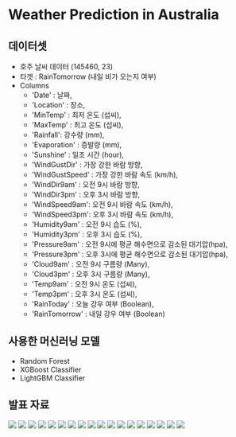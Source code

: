 # Weather Prediction in Australia
## 데이터셋
- 호주 날씨 데이터 (145460, 23)
- 타겟 : RainTomorrow (내일 비가 오는지 여부)
- Columns
  - 'Date' : 날짜,
  - 'Location' : 장소,
  - 'MinTemp' : 최저 온도 (섭씨),
  - 'MaxTemp' : 최고 온도 (섭씨),
  - 'Rainfall': 강수량 (mm),
  - 'Evaporation' : 증발량 (mm),
  - 'Sunshine' : 일조 시간 (hour),
  - 'WindGustDir' : 가장 강한 바람 방향,
  - 'WindGustSpeed' : 가장 강한 바람 속도 (km/h),
  - 'WindDir9am' : 오전 9시 바람 방향,
  - 'WindDir3pm' : 오후 3시 바람 방향,
  - 'WindSpeed9am': 오전 9시 바람 속도 (km/h),
  - 'WindSpeed3pm': 오후 3시 바람 속도 (km/h),
  - 'Humidity9am' : 오전 9시 습도 (%),
  - 'Humidity3pm' : 오후 3시 습도 (%),
  - 'Pressure9am' : 오전 9시에 평균 해수면으로 감소된 대기압(hpa),
  - 'Pressure3pm' : 오후 3시에 평균 해수면으로 감소된 대기압(hpa),
  - 'Cloud9am' : 오전 9시 구름량 (Many),
  - 'Cloud3pm' : 오후 3시 구름량 (Many),
  - 'Temp9am' : 오전 9시 온도 (섭씨),
  - 'Temp3pm' : 오후 3시 온도 (섭씨),
  - 'RainToday' : 오늘 강우 여부 (Boolean),
  - 'RainTomorrow' : 내일 강우 여부 (Boolean)

## 사용한 머신러닝 모델
- Random Forest
- XGBoost Classifier
- LightGBM Classifier

## 발표 자료
![](https://github.com/DAWUNHAN/Weather-Predict/blob/master/img/01.jpg?raw=true)
![](https://github.com/DAWUNHAN/Weather-Predict/blob/master/img/02.jpg?raw=true)
![](https://github.com/DAWUNHAN/Weather-Predict/blob/master/img/03.jpg?raw=true)
![](https://github.com/DAWUNHAN/Weather-Predict/blob/master/img/04.jpg?raw=true)
![](https://github.com/DAWUNHAN/Weather-Predict/blob/master/img/05.jpg?raw=true)
![](https://github.com/DAWUNHAN/Weather-Predict/blob/master/img/06.jpg?raw=true)
![](https://github.com/DAWUNHAN/Weather-Predict/blob/master/img/07.jpg?raw=true)
![](https://github.com/DAWUNHAN/Weather-Predict/blob/master/img/08.jpg?raw=true)
![](https://github.com/DAWUNHAN/Weather-Predict/blob/master/img/09.jpg?raw=true)
![](https://github.com/DAWUNHAN/Weather-Predict/blob/master/img/10.jpg?raw=true)
![](https://github.com/DAWUNHAN/Weather-Predict/blob/master/img/11.jpg?raw=true)
![](https://github.com/DAWUNHAN/Weather-Predict/blob/master/img/12.jpg?raw=true)
![](https://github.com/DAWUNHAN/Weather-Predict/blob/master/img/13.jpg?raw=true)
![](https://github.com/DAWUNHAN/Weather-Predict/blob/master/img/14.jpg?raw=true)
![](https://github.com/DAWUNHAN/Weather-Predict/blob/master/img/15.jpg?raw=true)
![](https://github.com/DAWUNHAN/Weather-Predict/blob/master/img/16.jpg?raw=true)
![](https://github.com/DAWUNHAN/Weather-Predict/blob/master/img/17.jpg?raw=true)
![](https://github.com/DAWUNHAN/Weather-Predict/blob/master/img/18.jpg?raw=true)
